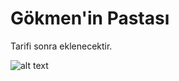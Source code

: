 # Gökmen'in Pastası

Tarifi sonra eklenecektir.

![alt text](https://github.com/MuhammetDilmac/GokmeninPastasi/output.jpg "Gökmen'in Pastası")
